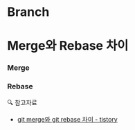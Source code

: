 # Branch

# Merge와 Rebase 차이

### Merge

### Rebase

🔍 참고자료

- [git merge와 git rebase 차이 - tistory](https://hajoung56.tistory.com/5)

